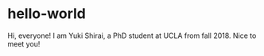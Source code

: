 # hello-world


Hi, everyone!
I am Yuki Shirai, a PhD student at UCLA from fall 2018. 
Nice to meet you!
